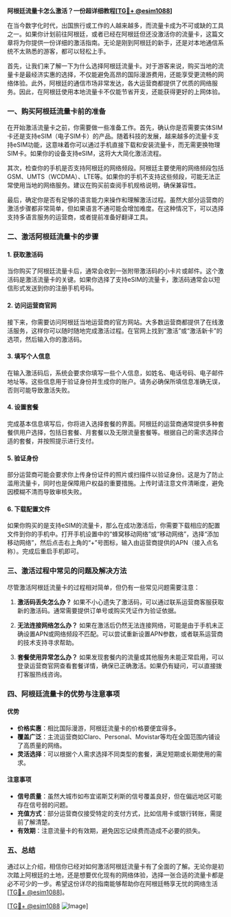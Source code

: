 **阿根廷流量卡怎么激活？一份超详细教程[[TG💪+ @esim1088](https://t.me/s/esim1088)]**

在当今数字化时代，出国旅行或工作的人越来越多，而流量卡成为不可或缺的工具之一。如果你计划前往阿根廷，或者已经在阿根廷但还没激活你的流量卡，这篇文章将为你提供一份详细的激活指南。无论是刚到阿根廷的新手，还是对本地通信系统不太熟悉的游客，都可以轻松上手。

首先，让我们来了解一下为什么选择阿根廷流量卡。对于游客来说，购买当地的流量卡是最经济实惠的选择，不仅能避免高昂的国际漫游费用，还能享受更流畅的网络体验。此外，阿根廷的通信市场非常发达，各大运营商都提供了优质的网络服务。因此，在阿根廷使用本地流量卡不仅能节省开支，还能获得更好的上网体验。

### **一、购买阿根廷流量卡前的准备**

在开始激活流量卡之前，你需要做一些准备工作。首先，确认你是否需要实体SIM卡还是支持eSIM（电子SIM卡）的产品。随着科技的发展，越来越多的流量卡支持eSIM功能，这意味着你可以通过手机直接下载和安装流量卡，而无需更换物理SIM卡。如果你的设备支持eSIM，这将大大简化激活流程。

其次，检查你的手机是否支持阿根廷的网络频段。阿根廷主要使用的网络频段包括GSM、UMTS（WCDMA）、LTE等。如果你的手机不支持这些频段，可能无法正常使用当地的网络服务。建议在购买前查阅手机规格说明，确保兼容性。

最后，确定你是否有足够的语言能力来操作和理解激活过程。虽然大部分运营商的激活步骤都非常简单，但如果语言不通可能会增加难度。在这种情况下，可以选择支持多语言服务的运营商，或者提前准备好翻译工具。

### **二、激活阿根廷流量卡的步骤**

#### **1. 获取激活码**
当你购买了阿根廷流量卡后，通常会收到一张附带激活码的小卡片或邮件。这个激活码是激活流量卡的关键。如果你选择了支持eSIM的流量卡，激活码通常会以短信形式发送到你的注册手机号码。

#### **2. 访问运营商官网**
接下来，你需要访问阿根廷当地运营商的官方网站。大多数运营商都提供了在线激活服务，这样你可以随时随地完成激活过程。在官网上找到“激活”或“激活新卡”的选项，然后输入你的激活码。

#### **3. 填写个人信息**
在输入激活码后，系统会要求你填写一些个人信息，如姓名、电话号码、电子邮件地址等。这些信息用于验证身份并生成你的账户。请务必确保所填信息准确无误，否则可能导致激活失败。

#### **4. 设置套餐**
完成基本信息填写后，你将进入选择套餐的界面。阿根廷的运营商通常提供多种套餐供用户选择，包括日套餐、月套餐以及无限流量套餐等。根据自己的需求选择合适的套餐，并按照提示进行支付。

#### **5. 验证身份**
部分运营商可能会要求你上传身份证件的照片或扫描件以验证身份。这是为了防止滥用流量卡，同时也是保障用户权益的重要措施。上传时请注意文件清晰度，避免因模糊不清而导致审核失败。

#### **6. 下载配置文件**
如果你购买的是支持eSIM的流量卡，那么在成功激活后，你需要下载相应的配置文件到你的手机中。打开手机设置中的“蜂窝移动网络”或“移动网络”，选择“添加移动网络”，然后点击右上角的“+”号图标，输入由运营商提供的APN（接入点名称）。完成后重启手机即可。

### **三、激活过程中常见的问题及解决方法**

尽管激活阿根廷流量卡的过程相对简单，但仍有一些常见问题需要注意：

1. **激活码丢失怎么办？**
   如果不小心遗失了激活码，可以通过联系运营商客服获取新的激活码。通常需要提供订单号或购买凭证作为验证依据。

2. **无法连接网络怎么办？**
   如果在激活后仍然无法连接网络，可能是由于手机未正确设置APN或网络频段不匹配。可以尝试重新设置APN参数，或者联系运营商的技术支持寻求帮助。

3. **套餐使用异常怎么办？**
   如果发现套餐内的流量或其他服务未能正常启用，可以登录运营商官网查看套餐详情，确保已正确激活。如果仍有疑问，可以直接拨打客服热线咨询。

### **四、阿根廷流量卡的优势与注意事项**

#### **优势**
- **价格实惠**：相比国际漫游，阿根廷流量卡的价格要便宜得多。
- **覆盖广泛**：主流运营商如Claro、Personal、Movistar等均在全国范围内铺设了高质量的网络。
- **灵活选择**：可以根据个人需求选择不同类型的套餐，满足短期或长期使用的需求。

#### **注意事项**
- **信号质量**：虽然大城市如布宜诺斯艾利斯的信号覆盖良好，但在偏远地区可能存在信号弱的问题。
- **充值方式**：部分运营商仅接受特定的支付方式，比如信用卡或银行转账，需提前了解清楚。
- **有效期**：注意流量卡的有效期，避免因忘记续费而造成不必要的损失。

### **五、总结**

通过以上介绍，相信你已经对如何激活阿根廷流量卡有了全面的了解。无论你是初次踏上阿根廷的土地，还是想要优化现有的网络体验，选择一张合适的流量卡都是必不可少的一步。希望这份详尽的指南能够帮助你在阿根廷畅享无忧的网络生活[[TG💪+ @esim1088](https://t.me/s/esim1088)]。

[[TG💪+ @esim1088](https://t.me/s/esim1088) ![Image](https://i.postimg.cc/4NQfJmqS/Snipaste-2025-05-13-00-14-12.png)]